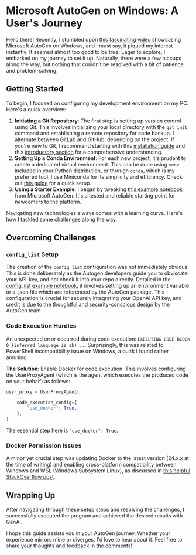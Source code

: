 # Microsoft AutoGen on Windows: A User's Journey

Hello there! Recently, I stumbled upon [this fascinating video](https://www.youtube.com/watch?v=V2qZ_lgxTzg&t=14s) showcasing Microsoft AutoGen on Windows, and I must say, it piqued my interest instantly. It seemed almost too good to be true! Eager to explore, I embarked on my journey to set it up. Naturally, there were a few hiccups along the way, but nothing that couldn’t be resolved with a bit of patience and problem-solving.

## Getting Started

To begin, I focused on configuring my development environment on my PC. Here's a quick overview:

1. **Initiating a Git Repository**: The first step is setting up version control using Git. This involves initializing your local directory with the `git init` command and establishing a remote repository for code backup. I alternate between GitLab and GitHub, depending on the project. If you're new to Git, I recommend starting with this [installation guide](https://git-scm.com/book/en/v2/Getting-Started-Installing-Git) and this [introductory section](https://git-scm.com/book/en/v2/Getting-Started-What-is-Git%3F) for a comprehensive understanding.
2. **Setting Up a Conda Environment**: For each new project, it's prudent to create a dedicated virtual environment. This can be done using `venv` included in your Python distribution, or through `conda`, which is my preferred tool. I use Miniconda for its simplicity and efficiency. Check out [this guide](https://docs.conda.io/projects/miniconda/en/latest/) for a quick setup.
3. **Using a Starter Example**: I began by tweaking [this example notebook](https://github.com/microsoft/autogen/blob/main/notebook/agentchat_auto_feedback_from_code_execution.ipynb) from Microsoft AutoGen. It's a tested and reliable starting point for newcomers to the platform.

Navigating new technologies always comes with a learning curve. Here's how I tackled some challenges along the way.

## Overcoming Challenges

### `config_list` Setup

The creation of the `config_list` configuration was not immediately obvious. This is done deliberately as the Autogen developers guide you to obviscate your API-key, and not check it into your repo directly. Detailed in the [config_list example notebook](https://github.com/microsoft/autogen/blob/main/notebook/oai_openai_utils.ipynb), it involves setting up an environment variable or a .json file which are referenced by the AutoGen package. This configuration is crucial for securely integrating your OpenAI API key, and credit is due to the thoughtful and security-conscious design by the AutoGen team.

### Code Execution Hurdles

An unexpected error occurred during code execution: `EXECUTING CODE BLOCK 0 (inferred language is sh)...`. Surprisingly, this was related to PowerShell incompatibility issue on Windows, a quirk I found rather amusing.

**The Solution**: Enable Docker for code execution. This involves configuring the UserProxyAgent (which is the agent which executes the produced code on your behalf) as follows:

```python
user_proxy = UserProxyAgent(
    ...
    code_execution_config={
        "use_docker": True,
    },
)
```

The essential step here is `"use_docker": True`.

### Docker Permission Issues

A minor yet crucial step was updating Docker to the latest version (24.x.x at the time of writing) and enabling cross-platform compatibility between Windows and WSL (Windows Subsystem Linux), as discussed in [this helpful StackOverflow post](https://stackoverflow.com/questions/63497928/ubuntu-wsl-with-docker-could-not-be-found).

## Wrapping Up

After navigating through these setup steps and resolving the challenges, I successfully executed the program and achieved the desired results with GenAI.

I hope this guide assists you in your AutoGen journey. Whether your experience mirrors mine or diverges, I'd love to hear about it. Feel free to share your thoughts and feedback in the comments!